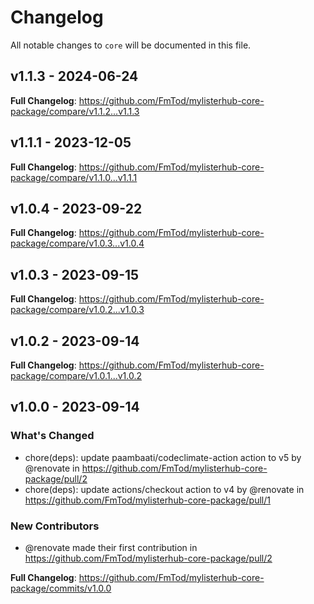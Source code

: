 # Changelog

All notable changes to `core` will be documented in this file.

## v1.1.3 - 2024-06-24

**Full Changelog**: https://github.com/FmTod/mylisterhub-core-package/compare/v1.1.2...v1.1.3

## v1.1.1 - 2023-12-05

**Full Changelog**: https://github.com/FmTod/mylisterhub-core-package/compare/v1.1.0...v1.1.1

## v1.0.4 - 2023-09-22

**Full Changelog**: https://github.com/FmTod/mylisterhub-core-package/compare/v1.0.3...v1.0.4

## v1.0.3 - 2023-09-15

**Full Changelog**: https://github.com/FmTod/mylisterhub-core-package/compare/v1.0.2...v1.0.3

## v1.0.2 - 2023-09-14

**Full Changelog**: https://github.com/FmTod/mylisterhub-core-package/compare/v1.0.1...v1.0.2

## v1.0.0 - 2023-09-14

### What's Changed

- chore(deps): update paambaati/codeclimate-action action to v5 by @renovate in https://github.com/FmTod/mylisterhub-core-package/pull/2
- chore(deps): update actions/checkout action to v4 by @renovate in https://github.com/FmTod/mylisterhub-core-package/pull/1

### New Contributors

- @renovate made their first contribution in https://github.com/FmTod/mylisterhub-core-package/pull/2

**Full Changelog**: https://github.com/FmTod/mylisterhub-core-package/commits/v1.0.0
